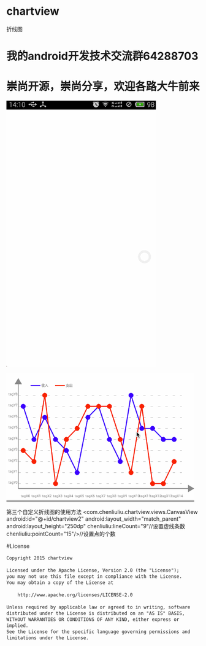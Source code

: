 # chartview

折线图



# 我的android开发技术交流群64288703
# 崇尚开源，崇尚分享，欢迎各路大牛前来


![](https://github.com/CrazyTT/ChartView/blob/master/pic/44.gif?raw=true)

![](https://github.com/CrazyTT/ChartView/blob/master/pic/55.gif?raw=true)


第三个自定义折线图的使用方法
<com.chenliuliu.chartview.views.CanvasView
            android:id="@+id/chartview2"
            android:layout_width="match_parent"
            android:layout_height="250dp"
            chenliuliu:lineCount="9"//设置虚线条数
            chenliuliu:pointCount="15"/>//设置点的个数



#License
```
Copyright 2015 chartview

Licensed under the Apache License, Version 2.0 (the "License");
you may not use this file except in compliance with the License.
You may obtain a copy of the License at

    http://www.apache.org/licenses/LICENSE-2.0

Unless required by applicable law or agreed to in writing, software
distributed under the License is distributed on an "AS IS" BASIS,
WITHOUT WARRANTIES OR CONDITIONS OF ANY KIND, either express or implied.
See the License for the specific language governing permissions and
limitations under the License.
```

